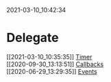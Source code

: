 2021-03-10_10:42:34

# Delegate

[[2021-03-10_10:35:35]] [Timer](./Timer.md)  
[[2020-09-30_13:13:51]] [Callbacks](./Callbacks.md)  
[[2020-06-29_13:29:35]] [Events](./Events.md)  